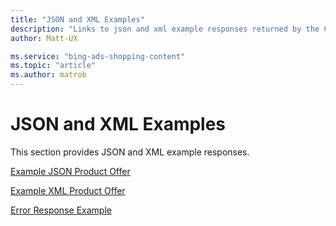 ```yaml
---
title: "JSON and XML Examples"
description: "Links to json and xml example responses returned by the Content API."
author: Matt-UX

ms.service: "bing-ads-shopping-content"
ms.topic: "article"
ms.author: matrob
---
```

# JSON and XML Examples
This section provides JSON and XML example responses.

[Example JSON Product Offer](../shopping-content/example-json-product-offer.md)  

[Example XML Product Offer](../shopping-content/example-xml-product-offer.md)  

[Error Response Example](../shopping-content/error-response-example.md)  

